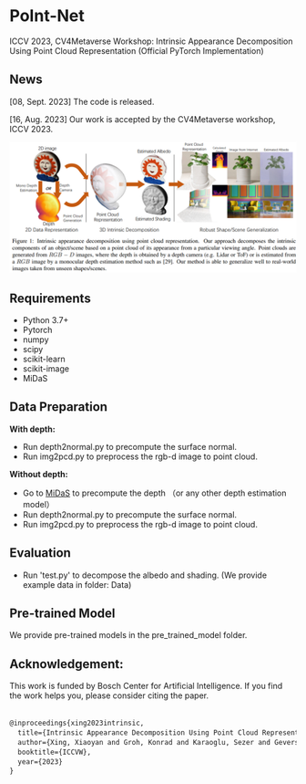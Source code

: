 # PoInt-Net 
ICCV 2023, CV4Metaverse Workshop: Intrinsic Appearance Decomposition Using Point Cloud Representation (Official PyTorch Implementation)

## News

[08, Sept. 2023] The code is released.

[16, Aug. 2023] Our work is accepted by the CV4Metaverse workshop, ICCV 2023.

![pipeline](Front_img.png)

## Requirements

- Python 3.7+
- Pytorch
- numpy
- scipy
- scikit-learn
- scikit-image
- MiDaS

## Data Preparation

**With depth:**

- Run depth2normal.py to precompute the surface normal.
- Run img2pcd.py to preprocess the rgb-d image to point cloud.

**Without depth:**

- Go to [MiDaS](https://github.com/isl-org/MiDaS) to precompute the depth （or any other depth estimation model）
- Run depth2normal.py to precompute the surface normal.
- Run img2pcd.py to preprocess the rgb-d image to point cloud.

## Evaluation

- Run 'test.py' to decompose the albedo and shading. (We provide example data in folder: Data)

## Pre-trained Model

We provide pre-trained models in the pre_trained_model folder.

## Acknowledgement:

This work is funded by Bosch Center for Artificial Intelligence. If you find the work helps you, please consider citing the paper.


```latex

@inproceedings{xing2023intrinsic,
  title={Intrinsic Appearance Decomposition Using Point Cloud Representation},
  author={Xing, Xiaoyan and Groh, Konrad and Karaoglu, Sezer and Gevers, Theo},
  booktitle={ICCVW},
  year={2023}
}

```
